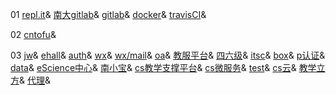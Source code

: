 01
[repl.it](https://repl.it)&
[南大gitlab](https://git.nju.edu.cn)&
[gitlab](https://gitlab.com)&
[docker](https://hub.docker.com)&
[travisCI](https://travis-ci.org)&

02
[cntofu](https://cntofu.com)&

03
[jw](https://jw.nju.edu.cn)&
[ehall](https://ehall.nju.edu.cn)&
[auth](https://authserver.nju.edu.cn/authserver)&
[wx](https://wx.nju.edu.cn/homepage/wap/default/home)&
[wx/mail](https://wx.nju.edu.cn/njumail/wap/default/index)&
[oa](https://oa.nju.edu.cn/oa2/)&
[教服平台](http://elite.nju.edu.cn/jiaowu/)&
[四六级](http://cet.neea.edu.cn/)&
[itsc](https://itsc.nju.edu.cn/)&
[box](https://box.nju.edu.cn/)&
[p认证](http://p.nju.edu.cn/)&
[data](http://data.nju.edu.cn/)&
[eScience中心](https://sci.nju.edu.cn/)&
[南小宝](http://njuer.top/)&
[cs教学支撑平台](http://cslabcms.nju.edu.cn/)&
[cs微服务](http://cs-service.nju.edu.cn/skylake-jsj/)&
[test](http://test.nju.edu.cn/)&
[cs云](http://cs-cloud.nju.edu.cn/)&
[教学立方](https://teaching.applysquare.com/)&
[代理](https://dab19e82e1f9a681ee73346d3e7a575exxx.casb.nju.edu.cn)&
